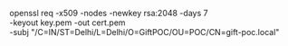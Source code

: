 openssl req -x509 -nodes -newkey rsa:2048 -days 7 \
-keyout key.pem -out cert.pem \
-subj "/C=IN/ST=Delhi/L=Delhi/O=GiftPOC/OU=POC/CN=gift-poc.local"